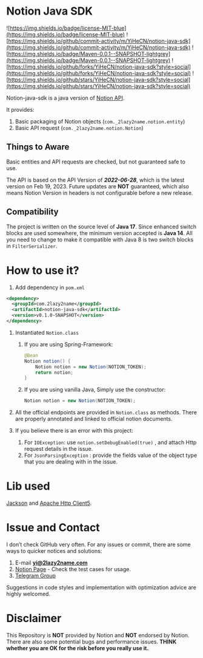 # Notion Java SDK

![https://img.shields.io/badge/license-MIT-blue](https://img.shields.io/badge/license-MIT-blue)
![https://img.shields.io/github/commit-activity/m/YiHeCN/notion-java-sdk](https://img.shields.io/github/commit-activity/m/YiHeCN/notion-java-sdk)
![https://img.shields.io/badge/Maven-0.0.1--SNAPSHOT-lightgrey](https://img.shields.io/badge/Maven-0.0.1--SNAPSHOT-lightgrey)
![https://img.shields.io/github/forks/YiHeCN/notion-java-sdk?style=social](https://img.shields.io/github/forks/YiHeCN/notion-java-sdk?style=social)
![https://img.shields.io/github/stars/YiHeCN/notion-java-sdk?style=social](https://img.shields.io/github/stars/YiHeCN/notion-java-sdk?style=social)

Notion-java-sdk is a java version of [Notion API](https://developers.notion.com/).

It provides:
1. Basic packaging of Notion objects (`com._2lazy2name.notion.entity`)
2. Basic API request (`com._2lazy2name.notion.Notion`)

## Things to Aware

Basic entities and API requests are checked, but not guaranteed safe to use.

The API is based on the API Version of ***2022-06-28***, which is the latest version on Feb 19, 2023. Future updates are **NOT** guaranteed, which also means Notion Version in headers is not configurable before a new release.

## Compatibility

The project is written on the source level of **Java 17**. Since enhanced switch blocks are used somewhere, the minimum version accepted is **Java 14**. All you need to change to make it compatible with Java 8 is two switch blocks in `FilterSerializer`.

# How to use it?

1. Add dependency in `pom.xml`

```xml
<dependency>
  <groupId>com.2lazy2name</groupId>
  <artifactId>notion-java-sdk</artifactId>
  <version>v0.1.0-SNAPSHOT</version>
</dependency>
```

1. Instantiated `Notion.class`
    1. If you are using Spring-Framework:

        ```java
        @Bean
        Notion notion() {
            Notion notion = new Notion(NOTION_TOKEN);
            return notion;
        }
        ```

    2. If you are using vanilla Java, Simply use the constructor:

        ```java
        Notion notion = new Notion(NOTION_TOKEN);
        ```

2. All the official endpoints are provided in `Notion.class` as methods. There are properly annotated and linked to official notion documents.
3. If you believe there is an error with this project:
    1. For `IOException`: use `notion.setDebugEnabled(true)` , and attach Http request details in the issue.
    2. For `JsonParsingException` : provide the fields value of the object type that you are dealing with in the issue.

# Lib used

[Jackson](https://github.com/FasterXML/jackson) and [Apache Http Client5](https://github.com/apache/httpcomponents-client).

# Issue and Contact

I don’t check GitHub very often. For any issues or commit, there are some ways to quicker notices and solutions:

1.  E-mail **yi@2lazy2name.com**
2. [Notion Page](https://www.notion.so/Notion-java-sdk-bc362b42ae3f40179962425be015962f) - Check the test cases for usage.
3.  [Telegram Group](https://t.me/+35eZF98AgogxMjJl)

Suggestions in code styles and implementation with optimization advice are highly welcomed.

# Disclaimer

This Repository is **NOT** provided by Notion and **NOT** endorsed by Notion. There are also some potential bugs and performance issues. **THINK whether you are OK for the risk before you really use it.**